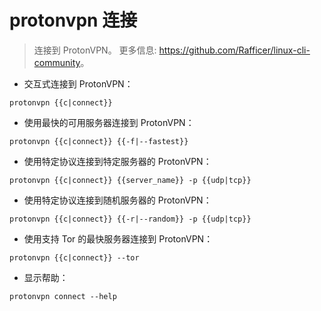 # protonvpn 连接

> 连接到 ProtonVPN。
> 更多信息: <https://github.com/Rafficer/linux-cli-community>。

- 交互式连接到 ProtonVPN：

`protonvpn {{c|connect}}`

- 使用最快的可用服务器连接到 ProtonVPN：

`protonvpn {{c|connect}} {{-f|--fastest}}`

- 使用特定协议连接到特定服务器的 ProtonVPN：

`protonvpn {{c|connect}} {{server_name}} -p {{udp|tcp}}`

- 使用特定协议连接到随机服务器的 ProtonVPN：

`protonvpn {{c|connect}} {{-r|--random}} -p {{udp|tcp}}`

- 使用支持 Tor 的最快服务器连接到 ProtonVPN：

`protonvpn {{c|connect}} --tor`

- 显示帮助：

`protonvpn connect --help`